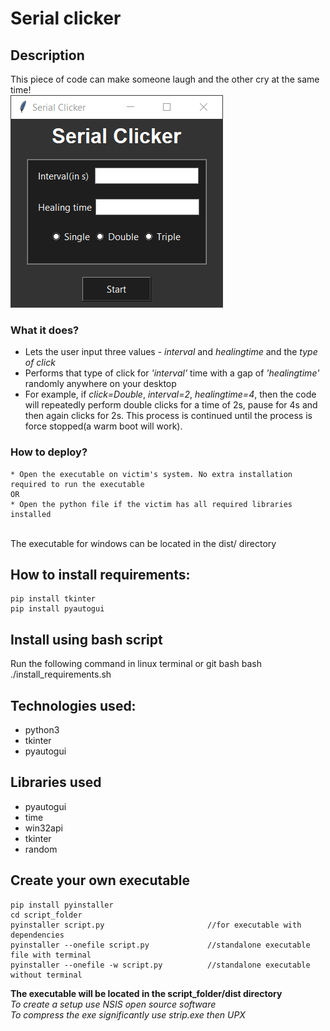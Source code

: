 # Serial clicker
## Description
This piece of code can make someone laugh and the other cry at the same time!
<br>
![UI](UI.png)
<br>

### What it does?
* Lets the user input three values - *interval* and *healingtime* and the *type of click*
* Performs that type of click for *'interval'* time with a gap of *'healingtime'* randomly anywhere on your desktop
* For example, if *click=Double*, *interval=2*, *healingtime=4*, then the code will repeatedly perform double clicks for a time of 2s, pause for 4s and then again clicks for 2s. This process is continued until the process is force stopped(a warm boot will work).

### How to deploy?
    * Open the executable on victim's system. No extra installation required to run the executable
    OR
    * Open the python file if the victim has all required libraries installed

<br>
The executable for windows can be located in the dist/ directory

## How to install requirements:
    pip install tkinter
    pip install pyautogui
    
## Install using bash script
Run the following command in linux terminal or git bash
    bash ./install_requirements.sh

## Technologies used:
  - python3
  - tkinter
  - pyautogui

## Libraries used
  - pyautogui
  - time
  - win32api
  - tkinter
  - random

## Create your own executable
    pip install pyinstaller
    cd script_folder
    pyinstaller script.py                       //for executable with dependencies
    pyinstaller --onefile script.py             //standalone executable file with terminal
    pyinstaller --onefile -w script.py          //standalone executable without terminal
    
**The executable will be located in the script_folder/dist directory**
<br>
*To create a setup use NSIS open source software*
<br>
*To compress the exe significantly use strip.exe then UPX*
